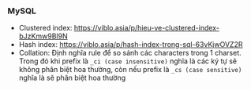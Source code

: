 ### MySQL

* Clustered index: https://viblo.asia/p/hieu-ve-clustered-index-bJzKmw9Bl9N
* Hash index: https://viblo.asia/p/hash-index-trong-sql-63vKjwOVZ2R
* Collation: Định nghĩa rule để so sánh các characters trong 1 charset. Trong đó khi prefix là `_ci (case insensitive)` nghĩa là các ký tự sẽ không phân biệt hoa thường, còn nếu prefix là `_cs (case sensitive)` nghĩa là sẽ phân biệt hoa thường
